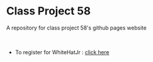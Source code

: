 # Class Project 58

A repository for class project 58's github pages website<br>
<br>
<br>
* To register for WhiteHatJr : [click here](code.whitehatjr.com)
